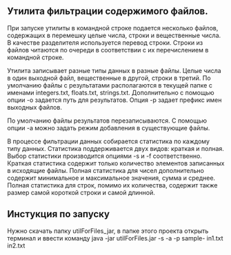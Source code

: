 ## Утилита фильтрации содержимого файлов.

При запуске утилиты в командной строке подается несколько файлов, содержащих в
перемешку целые числа, строки и вещественные числа. В качестве разделителя
используется перевод строки. Строки из файлов читаются по очереди в соответствии с их
перечислением в командной строке.

Утилита записывает разные типы данных в разные файлы. Целые числа в один
выходной файл, вещественные в другой, строки в третий. По умолчанию файлы с
результатами располагаются в текущей папке с именами integers.txt, floats.txt, strings.txt.
Дополнительно с помощью опции -o задается путь для результатов. Опция -p
задает префикс имен выходных файлов. 

По умолчанию файлы результатов перезаписываются. С помощью опции -a можно задать
режим добавления в существующие файлы.

В процессе фильтрации данных собирается статистика по каждому типу данных.
Статистика поддерживается двух видов: краткая и полная. Выбор статистики
производится опциями -s и -f соответственно. Краткая статистика содержит только
количество элементов записанных в исходящие файлы. Полная статистика для чисел
дополнительно содержит минимальное и максимальное значения, сумма и среднее.
Полная статистика для строк, помимо их количества, содержит также размер самой
короткой строки и самой длинной.

## Инстукция по запуску

Нужно скачать папку utilForFiles_jar, в папке этого проекта открыть терминал и ввести команду java -jar utilForFiles.jar -s -a -p sample- in1.txt in2.txt

